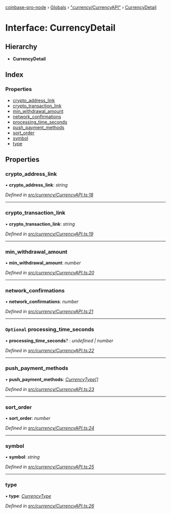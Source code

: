[coinbase-pro-node](../README.md) › [Globals](../globals.md) › ["currency/CurrencyAPI"](../modules/_currency_currencyapi_.md) › [CurrencyDetail](_currency_currencyapi_.currencydetail.md)

# Interface: CurrencyDetail

## Hierarchy

- **CurrencyDetail**

## Index

### Properties

- [crypto_address_link](_currency_currencyapi_.currencydetail.md#crypto_address_link)
- [crypto_transaction_link](_currency_currencyapi_.currencydetail.md#crypto_transaction_link)
- [min_withdrawal_amount](_currency_currencyapi_.currencydetail.md#min_withdrawal_amount)
- [network_confirmations](_currency_currencyapi_.currencydetail.md#network_confirmations)
- [processing_time_seconds](_currency_currencyapi_.currencydetail.md#optional-processing_time_seconds)
- [push_payment_methods](_currency_currencyapi_.currencydetail.md#push_payment_methods)
- [sort_order](_currency_currencyapi_.currencydetail.md#sort_order)
- [symbol](_currency_currencyapi_.currencydetail.md#symbol)
- [type](_currency_currencyapi_.currencydetail.md#type)

## Properties

### crypto_address_link

• **crypto_address_link**: _string_

_Defined in [src/currency/CurrencyAPI.ts:18](https://github.com/bennyn/coinbase-pro-node/blob/ea7299d/src/currency/CurrencyAPI.ts#L18)_

---

### crypto_transaction_link

• **crypto_transaction_link**: _string_

_Defined in [src/currency/CurrencyAPI.ts:19](https://github.com/bennyn/coinbase-pro-node/blob/ea7299d/src/currency/CurrencyAPI.ts#L19)_

---

### min_withdrawal_amount

• **min_withdrawal_amount**: _number_

_Defined in [src/currency/CurrencyAPI.ts:20](https://github.com/bennyn/coinbase-pro-node/blob/ea7299d/src/currency/CurrencyAPI.ts#L20)_

---

### network_confirmations

• **network_confirmations**: _number_

_Defined in [src/currency/CurrencyAPI.ts:21](https://github.com/bennyn/coinbase-pro-node/blob/ea7299d/src/currency/CurrencyAPI.ts#L21)_

---

### `Optional` processing_time_seconds

• **processing_time_seconds**? : _undefined | number_

_Defined in [src/currency/CurrencyAPI.ts:22](https://github.com/bennyn/coinbase-pro-node/blob/ea7299d/src/currency/CurrencyAPI.ts#L22)_

---

### push_payment_methods

• **push_payment_methods**: _[CurrencyType](../enums/_currency_currencyapi_.currencytype.md)[]_

_Defined in [src/currency/CurrencyAPI.ts:23](https://github.com/bennyn/coinbase-pro-node/blob/ea7299d/src/currency/CurrencyAPI.ts#L23)_

---

### sort_order

• **sort_order**: _number_

_Defined in [src/currency/CurrencyAPI.ts:24](https://github.com/bennyn/coinbase-pro-node/blob/ea7299d/src/currency/CurrencyAPI.ts#L24)_

---

### symbol

• **symbol**: _string_

_Defined in [src/currency/CurrencyAPI.ts:25](https://github.com/bennyn/coinbase-pro-node/blob/ea7299d/src/currency/CurrencyAPI.ts#L25)_

---

### type

• **type**: _[CurrencyType](../enums/_currency_currencyapi_.currencytype.md)_

_Defined in [src/currency/CurrencyAPI.ts:26](https://github.com/bennyn/coinbase-pro-node/blob/ea7299d/src/currency/CurrencyAPI.ts#L26)_
